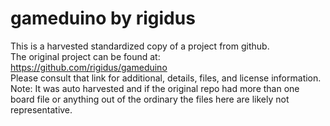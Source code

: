 
# gameduino by rigidus  
This is a harvested standardized copy of a project from github.  
The original project can be found at:  
https://github.com/rigidus/gameduino  
Please consult that link for additional, details, files, and license information.  
Note: It was auto harvested and if the original repo had more than one board file or anything out of the ordinary the files here are likely not representative.  
    